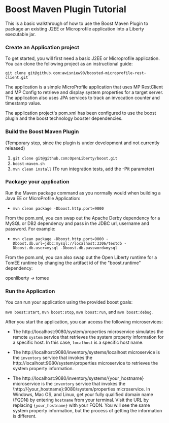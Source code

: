 # Boost Maven Plugin Tutorial

This is a basic walkthrough of how to use the Boost Maven Plugin to package an existing J2EE or Microprofile application into a Liberty executable jar.

### Create an Application project

To get started, you will first need a basic J2EE or Microprofile application. You can clone the following project as an instructional guide:

`git clone git@github.com:awisniew90/boosted-microprofile-rest-client.git`

The application is a simple MicroProfile application that uses MP RestClient and MP Config to retrieve and display system properties for a target server. The application also uses JPA services to track an invocation counter and timestamp value.

The application project's pom.xml has been configured to use the boost plugin and the boost technology booster dependencies.

### Build the Boost Maven Plugin

(Temporary step, since the plugin is under development and not currently released)

1. `git clone git@github.com:OpenLiberty/boost.git`
2. `boost-maven.sh`
3. `mvn clean install`  (To run integration tests, add the -Pit parameter)

### Package your application

Run the Maven package command as you normally would when building a Java EE or MicroProfile Application:

* `mvn clean package -Dboost.http.port=9000`

From the pom.xml, you can swap out the Apache Derby dependency for a MySQL or DB2 dependency and pass in the JDBC url, username and password. For example:

* `mvn clean package -Dboost.http.port=9000 -Dboost.db.url=jdbc:mysql://localhost:3306/testdb -Dboost.db.user=mysql -Dboost.db.password=mysql`

From the pom.xml, you can also swap out the Open Liberty runtime for a TomEE runtime by changing the artifact id of the "boost.runtime" dependency:

openliberty -> tomee 

### Run the Application

You can run your application using the provided boost goals: 

`mvn boost:start`, `mvn boost:stop`, `mvn boost:run`, and `mvn boost:debug`. 

After you start the application, you can access the following microservices:

* The http://localhost:9080/system/properties  microservice simulates the remote `system` service that retrieves the system property information for a specific host. In this case, `localhost` is a specific host name.

* The http://localhost:9080/inventory/systems/localhost microservice is the `inventory` service that invokes the http://localhost:9080/system/properties microservice to retrieves the system property information.

* The http://localhost:9080/inventory/systems/{your_hostname} microservice is the `inventory` service that invokes the \http://{your_hostname}:9080/system/properties microservice. In Windows, Mac OS, and Linux, get your fully qualified domain name (FQDN) by entering `hostname` from your terminal. Visit the URL by replacing `{your_hostname}` with your FQDN.
You will see the same system property information, but the process of getting the information is different.
